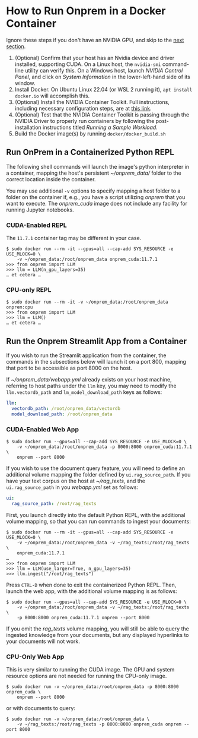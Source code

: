 How to Run Onprem in a Docker Container
=======================================

Ignore these steps if you don't have an NVIDIA GPU, and skip to the
[next section]().

1. (Optional) Confirm that your host has an Nvidia device and driver installed, supporting
   CUDA. On a Linux host, the `nvidia-smi` command-line utility can verify this.
   On a Windows host, launch *NVIDIA Control Panel*, and click on
   *System Information* in the lower-left-hand side of its window.
2. Install Docker. On Ubuntu Linux 22.04 (or WSL 2 running it),
   `apt install docker.io` will accomplish this.
3. (Optional) Install the NVIDIA Container Toolkit. Full instructions, including necessary
   configuration steps, are at
   [this link](https://docs.nvidia.com/datacenter/cloud-native/container-toolkit/latest/install-guide.html).
4. (Optional) Test that the NVIDIA Container Toolkit is passing through the NVIDIA Driver
   to properly run containers by following the post-installation instructions
   titled *Running a Sample Workload*.
5. Build the Docker image(s) by running `docker/docker_build.sh`

Run OnPrem in a Containerized Python REPL
-----------------------------------------

The following shell commands will launch the image's python interpreter in a
container, mapping the host's persistent *~/onprem_data/* folder to the correct
location inside the container.

You may use additional `-v` options to specify mapping a host folder to a folder
on the container if, e.g., you have a script utilizing *onprem* that you want
to execute. The *onprem_cuda* image does not include any facility for running
Jupyter notebooks.

### CUDA-Enabled REPL

The `11.7.1` container tag may be different in your case.

```shell
$ sudo docker run --rm -it --gpus=all --cap-add SYS_RESOURCE -e USE_MLOCK=0 \
    -v ~/onprem_data:/root/onprem_data onprem_cuda:11.7.1
>>> from onprem import LLM
>>> llm = LLM(n_gpu_layers=35)
… et cetera …
```

### CPU-only REPL

```shell
$ sudo docker run --rm -it -v ~/onprem_data:/root/onprem_data onprem:cpu
>>> from onprem import LLM
>>> llm = LLM()
… et cetera …
```

Run the Onprem Streamlit App from a Container
---------------------------------------------

If you wish to run the Streamlit application from the container, the commands in
the subsections below will launch it on a port 800, mapping that port to be
accessible as port 8000 on the host.

If *~/onprem_data/webapp.yml* already exists on your host machine, referring to
host paths under the `llm` key, you may need to modify the `llm.vectordb_path`
and `lm_model_download_path` keys as follows:

```yaml
llm:
  vectordb_path: /root/onprem_data/vectordb
  model_download_path: /root/onprem_data
```

### CUDA-Enabled Web App

```shell
$ sudo docker run --gpus=all --cap-add SYS_RESOURCE -e USE_MLOCK=0 \
    -v ~/onprem_data:/root/onprem_data -p 8000:8000 onprem_cuda:11.7.1 \
    onprem --port 8000
```

If you wish to use the document query feature, you will need to define an
additional volume mapping the folder defined by
`ui.rag_source_path`. If you have your text corpus on the host at *~/rag_texts*,
and the `ui.rag_source_path` in you *webapp.yml* set as follows:

```yaml
ui:
  rag_source_path: /root/rag_texts
```

First, you launch directly into the default Python REPL, with the additional
volume mapping, so that you can run commands to ingest your documents:

```shell
$ sudo docker run --rm -it --gpus=all --cap-add SYS_RESOURCE -e USE_MLOCK=0 \
    -v ~/onprem_data:/root/onprem_data -v ~/rag_texts:/root/rag_texts \
    onprem_cuda:11.7.1
…
>>> from onprem import LLM
>>> llm = LLM(use_larger=True, n_gpu_layers=35)
>>> llm.ingest("/root/rag_texts")
```

Press `CTRL-D` when done to exit the containerized Python REPL. Then, launch the
web app, with the additional volume mapping is as follows:

```shell
$ sudo docker run --gpus=all --cap-add SYS_RESOURCE -e USE_MLOCK=0 \
    -v ~/onprem_data:/root/onprem_data -v ~/rag_texts:/root/rag_texts \
    -p 8000:8000 onprem_cuda:11.7.1 onprem --port 8000
```

If you omit the *rag_texts* volume mapping, you will still be able to query the
ingested knowledge from your documents, but any displayed hyperlinks to your
documents will not work.

### CPU-Only Web App

This is very similar to running the CUDA image. The GPU and system resource
options are not needed for running the  CPU-only image.

```shell
$ sudo docker run -v ~/onprem_data:/root/onprem_data -p 8000:8000 onprem_cuda \
    onprem --port 8000
```

or with documents to query:

```shell
$ sudo docker run -v ~/onprem_data:/root/onprem_data \
    -v ~/rag_texts:/root/rag_texts -p 8000:8000 onprem_cuda onprem --port 8000
```